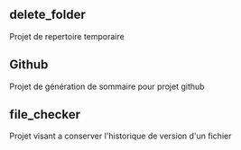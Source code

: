 ## delete_folder
Projet de repertoire temporaire 
## Github
Projet de génération de sommaire pour projet github
## file_checker
Projet visant a conserver l'historique de version d'un fichier 
